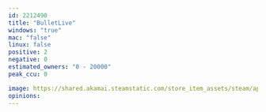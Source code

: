 ```yaml
---
id: 2212490
title: "BulletLive"
windows: "true"
mac: "false"
linux: false
positive: 2
negative: 0
estimated_owners: "0 - 20000"
peak_ccu: 0

image: https://shared.akamai.steamstatic.com/store_item_assets/steam/apps/2212490/header.jpg?t=1680188830
opinions:
---
```

